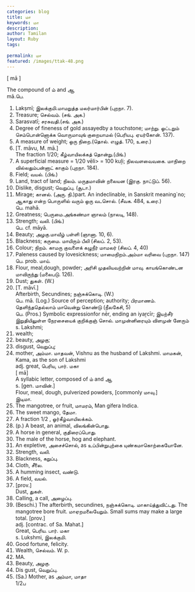 ```yaml
---
categories: blog
title: மா
keywords: மா
description: 
author: Tamilan
layout: Ruby
tags: 
 
permalink: மா
featured: /images/ttak-48.png
---
```

  
[ mā ]  
  
The compound of ம் and ஆ  
mā.பெ.   
1. Lakṣmī; இலக்குமி.மாமறுத்த மலர்மார்பின் (புறநா. 7).   
2. Treasure; செல்வம். (சங். அக.)   
3. Sarasvatī; சரசுவதி.(சங். அக.)   
4. Degree of fineness of gold assayedby a touchstone; மாற்று. ஓட்டறும் செம்பொன்னொக்க வொருமாவுங் குறையாமல் (பெரியபு. ஏயர்கோன். 137).   
5. A measure of weight; ஒரு நிறை.(தொல். எழுத். 170, உரை.)   
6. [T. māvu, M. mā.]  
The fraction 1/20; கீழ்வாயிலக்கத் தொன்று.(பிங்.)   
7. A superficial measure = 1/20 vēli> = 100 kuḻi; நிலவளவைவகை. மாநிறை வில்லதும்பன்னாட் காகும் (புறநா. 184).   
8. Field; வயல். (பிங்.)  
9. Land, tract of land; நிலம். மருதமாவின் றலையன (இரகு. நாட்டுப். 56).   
10. Dislike, disgust; வெறுப்பு. (சூடா.)   
11. Mirage; கானல். (அரு. நி.)part. An indeclinable, in Sanskrit meaning`no; ஆகாது என்ற பொருளில் வரும் ஒரு வடசொல். (சீவக. 484, உரை.)  
பெ. mahā.   
1. Greatness; பெருமை.அங்கண்மா ஞாலம் (நாலடி, 148).   
2. Strength; வலி. (பிங்.)  
பெ. cf. māyā.   
1. Beauty; அழகு.மாவீழ் பள்ளி (ஞானா. 10, 6).   
2. Blackness; கருமை. மாயிரும் பீலி (சிலப். 2, 53).   
3. Colour; நிறம். காமரு குவளைக் கழுநீர் மாமலர் (சிலப். 4, 40)  
4. Paleness caused by lovesickness; மாமைநிறம்.அம்மா வரிவை (புறநா. 147)  
பெ. prob. மாய்.   
1. Flour, meal,dough, powder; அரிசி முதலியவற்றின் மாவு. காயங்கொண்டன மாவிருந்து (மலைபடு. 126).   
2. Dust; துகள். (W.)   
3. [T. māvī.]  
Afterbirth, Secundines; நஞ்சுக்கொடி. (W.)  
பெ. mā. (Log.) Source of perception; authority; பிரமாணம். தெளிந்ததெல்லாம் மாவென்று கொண்டு (நீலகேசி, 5)  
பெ. (Pros.) Symbolic expressionfor nēr, ending an iyaṟcīr; இயற்சீர் இறுதியிலுள்ள நேரசையைக் குறிக்குஞ் சொல். மாமுன்னிரையும் விளமுன் னேரும்  
s. Lakshmi;   
2. wealth;   
3. beauty, அழகு;   
4. disgust, வெறுப்பு;   
5. mother, அம்மா. மாதவன், Vishnu as the husband of Lakshmi. மாமகன், Kama, as the son of Lakshmi  
adj. great, பெரிய, பார். மகா  
[ mā]  
A syllabic letter, composed of ம் and ஆ  
s. [gen. மாவின்.]  
Flour, meal, dough, pulverized powders, [commonly மாவு.]  
இடிமா.   
2. The mangotree, or fruit, மாமரம், Man gifera Indica.   
3. The sweet mango, தேமா.   
4. A fraction 1/2 , ஓர்கீழ்வாயிலக்கம்.   
5. (p.) A beast, an animal, விலங்கின்பொது.   
6. A horse in general, குதிரைப்பொது.   
7. The male of the horse, hog and elephant.   
8. An expletive, அசைச்சொல், as உப்பின்றுபுற்கை யுண்கமாகொற்கையோனே.   
9. Strength, வலி.   
1. Blackness, கறுப்பு.   
11. Cloth, சீலை.   
12. A humming insect, வண்டு.   
13. A field, வயல்.   
14. [prov.]  
Dust, துகள்.   
15. Calling, a call, அழைப்பு.   
16. (Beschi.) The afterbirth, secundines, நஞ்சுக்கொடி. மாகாய்த்துவிட்டது. The mangotree bore fruit. மாஏறமலையேறும். Small sums may make a large total. [prov.]  
adj. [contrac. of Sa. Mahat.]  
Great, பெரிய. பார். மகா  
s. Lukshmi, இலக்குமி.   
2. Good fortune, felicity.   
3. Wealth, செல்வம். W. p.   
63. MA.   
4. Beauty, அழகு.   
5. Dis gust, வெறுப்பு.   
6. (Sa.) Mother, as அம்மா, மாதா  
1/2ப